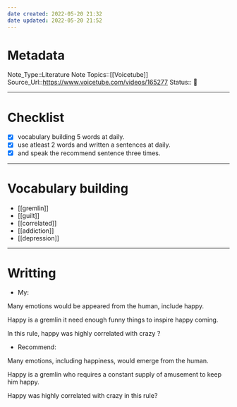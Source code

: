```yaml
---
date created: 2022-05-20 21:32
date updated: 2022-05-20 21:52
---
```


# Metadata

Note_Type::Literature Note
Topics::[[Voicetube]]
Source_Url::<https://www.voicetube.com/videos/165277>
Status:: 👶

---

# Checklist

- [x] vocabulary building 5 words at daily.
- [x] use atleast 2 words and written a sentences at daily.
- [x] and speak the recommend sentence three times.

---

# Vocabulary building

- [[gremlin]]
- [[guilt]]
- [[correlated]]
- [[addiction]]
- [[depression]]

---

# Writting

- My:

Many emotions would be appeared from the human, include happy.

Happy is a gremlin it need enough funny things to inspire happy coming.

In this rule, happy was highly correlated with crazy ?

- Recommend:

Many emotions, including happiness, would emerge from the human.

Happy is a gremlin who requires a constant supply of amusement to keep him happy.

Happy was highly correlated with crazy in this rule?
